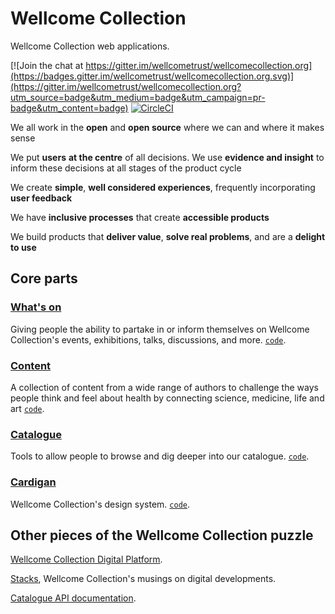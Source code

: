 # Wellcome Collection

Wellcome Collection web applications.

[![Join the chat at https://gitter.im/wellcometrust/wellcomecollection.org](https://badges.gitter.im/wellcometrust/wellcomecollection.org.svg)](https://gitter.im/wellcometrust/wellcomecollection.org?utm_source=badge&utm_medium=badge&utm_campaign=pr-badge&utm_content=badge) [![CircleCI](https://circleci.com/gh/wellcometrust/wellcomecollection.org/tree/master.svg?style=shield)](https://circleci.com/gh/wellcometrust/wellcomecollection.org/tree/master)

We all work in the **open** and **open source** where we can and where it makes sense

We put **users** **at the centre** of all decisions. We use **evidence and insight** to inform these decisions at all stages of the product cycle

We create **simple**, **well considered experiences**, frequently incorporating **user feedback**

We have **inclusive processes** that create **accessible products**

We build products that **deliver value**, **solve real problems**, and are a **delight to use**

## Core parts

### [What's on](https://wellcomecollection.org/whats-on)
Giving people the ability to partake in or inform themselves on
Wellcome Collection's events, exhibitions, talks,
discussions, and more. [`code`](./whats_on).

### [Content](https://wellcomecollection.org/content)
A collection of content from a wide range of authors to challenge the
ways people think and feel about health by connecting science, medicine,
life and art [`code`](./content).

### [Catalogue](https://wellcomecollection.org/works)
Tools to allow people to browse and dig deeper into our catalogue.
[`code`](./catalogue).

### [Cardigan](https://cardigan.wellcomecollection.org)
Wellcome Collection's design system. [`code`](./cardigan).

## Other pieces of the Wellcome Collection puzzle

[Wellcome Collection Digital Platform](https://github.com/wellcometrust/platform).

[Stacks](https://stacks.wellcomecollection.org/), Wellcome Collection's musings on digital developments.

[Catalogue API documentation](https://developers.wellcomecollection.org).
